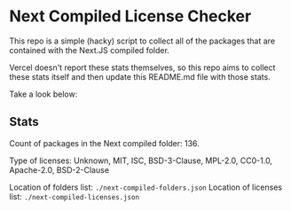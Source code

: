 # Next Compiled License Checker

This repo is a simple (hacky) script to collect all of the packages that are contained with the Next.JS compiled folder.

Vercel doesn't report these stats themselves, so this repo aims to collect these stats itself and then update this README.md file with those stats.

Take a look below:

## Stats

Count of packages in the Next compiled folder: 136.

Type of licenses: Unknown, MIT, ISC, BSD-3-Clause, MPL-2.0, CC0-1.0, Apache-2.0, BSD-2-Clause

Location of folders list: `./next-compiled-folders.json`
Location of licenses list: `./next-compiled-licenses.json`